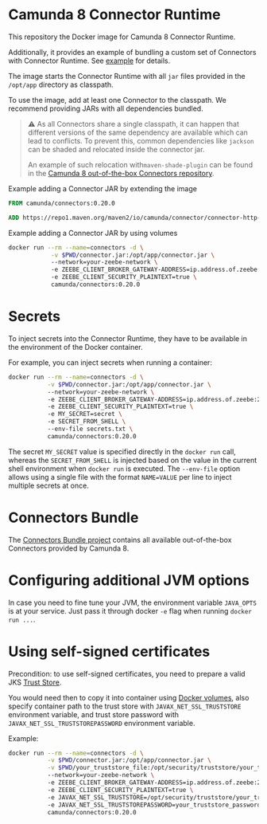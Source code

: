 # Camunda 8 Connector Runtime

This repository the Docker image for Camunda 8 Connector Runtime.

Additionally, it provides an example of bundling a custom set of Connectors with Connector Runtime.
See [example](example) for details.

The image starts the Connector Runtime with all `jar` files provided in the `/opt/app` directory as classpath.

To use the image, add at least one Connector to the classpath. We recommend providing JARs with all dependencies bundled.

> :warning: As all Connectors share a single classpath, it can happen that
> different versions of the same dependency are available which can lead to
> conflicts. To prevent this, common dependencies like `jackson` can be shaded and
> relocated inside the connector jar.
>
> An example of such relocation with`maven-shade-plugin` can be found in the
> [Camunda 8 out-of-the-box Connectors repository](https://github.com/camunda/connectors-bundle/blob/cb925c1c5bdab9f55b77d2378be32116dec6f010/connectors/pom.xml#L83).

Example adding a Connector JAR by extending the image

```dockerfile
FROM camunda/connectors:0.20.0

ADD https://repo1.maven.org/maven2/io/camunda/connector/connector-http-json/0.17.0/connector-http-json-0.15.0-with-dependencies.jar /opt/app/
```

Example adding a Connector JAR by using volumes

```bash
docker run --rm --name=connectors -d \
            -v $PWD/connector.jar:/opt/app/connector.jar \                      # Add a connector jar to the classpath
            --network=your-zeebe-network \                                      # Optional: attach to network if Zeebe is isolated with Docker network
            -e ZEEBE_CLIENT_BROKER_GATEWAY-ADDRESS=ip.address.of.zeebe:26500 \  # Specify Zeebe address
            -e ZEEBE_CLIENT_SECURITY_PLAINTEXT=true \                           # Optional: provide security configs to connect to Zeebe
            camunda/connectors:0.20.0
```

# Secrets

To inject secrets into the Connector Runtime, they have to be available in the environment of the Docker container.

For example, you can inject secrets when running a container:

```bash
docker run --rm --name=connectors -d \
           -v $PWD/connector.jar:/opt/app/connector.jar \                      # Add a connector jar to the classpath
           --network=your-zeebe-network \                                      # Optional: attach to network if Zeebe is isolated with Docker network
           -e ZEEBE_CLIENT_BROKER_GATEWAY-ADDRESS=ip.address.of.zeebe:26500 \  # Specify Zeebe address
           -e ZEEBE_CLIENT_SECURITY_PLAINTEXT=true \                           # Optional: provide security configs to connect to Zeebe
           -e MY_SECRET=secret \                                               # Optional: set a secret with value
           -e SECRET_FROM_SHELL \                                              # Optional: set a secret from the environment
           --env-file secrets.txt \                                            # Optional: set secrets from a file
           camunda/connectors:0.20.0
```

The secret `MY_SECRET` value is specified directly in the `docker run` call,
whereas the `SECRET_FROM_SHELL` is injected based on the value in the
current shell environment when `docker run` is executed. The `--env-file`
option allows using a single file with the format `NAME=VALUE` per line
to inject multiple secrets at once.

# Connectors Bundle

The [Connectors Bundle project](https://github.com/camunda/connectors-bundle) contains all available out-of-the-box Connectors provided by Camunda 8.

# Configuring additional JVM options

In case you need to fine tune your JVM, the environment variable `JAVA_OPTS` is at your service. Just pass it through docker `-e` flag when running `docker run ...`.

# Using self-signed certificates

Precondition: to use self-signed certificates, you need to prepare a valid JKS [Trust Store](https://docs.oracle.com/cd/E19509-01/820-3503/6nf1il6er/index.html).

You would need then to copy it into container using [Docker volumes](https://docs.docker.com/storage/volumes/), also specify container path to the trust store with `JAVAX_NET_SSL_TRUSTSTORE` environment variable, and trust store password with `JAVAX_NET_SSL_TRUSTSTOREPASSWORD` environment variable.

Example:

```bash
docker run --rm --name=connectors -d \
           -v $PWD/connector.jar:/opt/app/connector.jar \
           -v $PWD/your_truststore_file:/opt/security/truststore/your_truststore_file \  # Mount your trust store with self-signed certificates
           --network=your-zeebe-network \                                                # Optional: attach to network if Zeebe is isolated with Docker network
           -e ZEEBE_CLIENT_BROKER_GATEWAY-ADDRESS=ip.address.of.zeebe:26500 \            # Specify Zeebe address
           -e ZEEBE_CLIENT_SECURITY_PLAINTEXT=true \                                     # Optional: provide security configs to connect to Zeebe
           -e JAVAX_NET_SSL_TRUSTSTORE=/opt/security/truststore/your_truststore_file \   # Change your trust store file name
           -e JAVAX_NET_SSL_TRUSTSTOREPASSWORD=your_truststore_password \                # Provide your trust store password
           camunda/connectors:0.20.0
```

